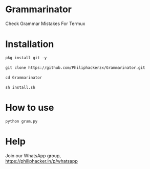 # Grammarinator
Check Grammar Mistakes For Termux

# Installation

`pkg install git -y` <br/><br/>
`git clone https://github.com/Philiphackerzx/Grammarinator.git` <br/><br/>
`cd Grammarinator` <br/><br/>
`sh install.sh`

# How to use

`python gram.py`

# Help

Join our WhatsApp group, <br/>
<a href="https://philiphacker.in/p/whatsapp">https://philiphacker.in/p/whatsapp </a>
